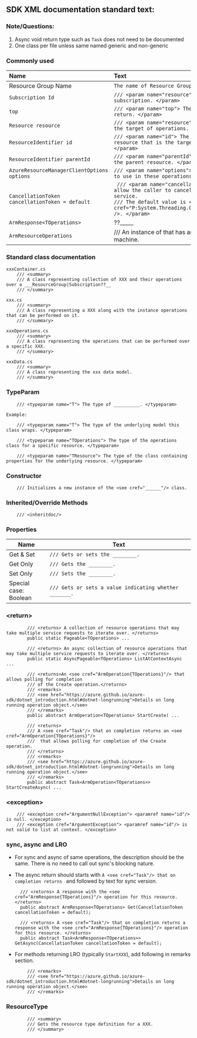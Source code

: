 ## SDK XML documentation standard text:
### Note/Questions:
1. Async void return type such as `Task` does not need to be documented
2. One class per file unless same named generic and non-generic



### Commonly used

| Name       | Text     |
| :------------- | :----------- |
| Resource Group Name | `The name of Resource Group.` |
| `Subscription Id` | `/// <param name="resource"> The id of the Azure subscription. </param>` |
| `top` | `/// <param name="top"> The number of results to return. </param>` |
| `Resource resource` | `/// <param name="resource"> The resource that is the target of operations. </param>` |
| `ResourceIdentifier id` | `/// <param name="id"> The identifier of the resource that is the target of operations. </param>`|
| `ResourceIdentifier parentId` | `/// <param name="parentId"> The resource Id of the parent resource. </param>` |
| `AzureResourceManagerClientOptions options` | `/// <param name="options"> The client parameters to use in these operations. </param>` |
| `CancellationToken cancellationToken = default` | ``` /// <param name="cancellationToken"> A token to allow the caller to cancel the call to the service.```<br>```/// The default value is <see cref="P:System.Threading.CancellationToken.None" />. </param>``` |
| `ArmResponse<TOperations>` | ??_____ |
| `ArmResourceOperations` | /// <param name="genericOperations"> An instance of <see cref="ArmResourceOperations"/> that has an id for a virtual machine. </param> |

### Standard class documentation

```
xxxContainer.cs
    /// <summary>
    /// A class representing collection of XXX and their operations over a ___ResourceGroup|Subscription??__
    /// </summary>

xxx.cs
    /// <summary>
    /// A class representing a XXX along with the instance operations that can be performed on it.
    /// </summary>

xxxOperations.cs
    /// <summary>
    /// A class representing the operations that can be performed over a specific XXX.
    /// </summary>

xxxData.cs
    /// <summary>
    /// A class representing the xxx data model.
    /// </summary>
```

### TypeParam

```
    /// <typeparam name="T"> The type of __________. </typeparam>	

Example:

    /// <typeparam name="T"> The type of the underlying model this class wraps. </typeparam>  

    /// <typeparam name="TOperations"> The type of the operations class for a specific resource. </typeparam>

    /// <typeparam name="TResource"> The type of the class containing properties for the underlying resource. </typeparam>
```

### Constructor
```
    /// Initializes a new instance of the <see cref="______"/> class.	
```

### Inherited/Override Methods
```
    /// <inheritdoc/>
```

### Properties

| Name       | Text                      |
| - | - |
|Get & Set | `/// Gets or sets the ________.` |
|Get Only | `/// Gets the ________.`|
|Set Only | `/// Sets the ________.`|
|Special case:<br>Boolean  | `/// Gets or sets a value indicating whether _______.`|

### \<return\>
```
        /// <returns> A collection of resource operations that may take multiple service requests to iterate over. </returns>
        public static Pageable<TOperations> ...

        /// <returns> An async collection of resource operations that may take multiple service requests to iterate over. </returns>
        public static AsyncPageable<TOperations> ListAtContextAsync ...

        /// <returns>An <see cref="ArmOperation{TOperations}"/> that allows polling for completion
        /// of the Create operation.</returns>
        /// <remarks>
        /// <see href="https://azure.github.io/azure-sdk/dotnet_introduction.html#dotnet-longrunning">Details on long running operation object.</see>
        /// </remarks>
        public abstract ArmOperation<TOperations> StartCreate( ...

        /// <returns>
        /// A <see cref="Task"/> that on completion returns an <see cref="ArmOperation{TOperations}"/>
        ///  that allows polling for completion of the Create operation.
        /// </returns>
        /// <remarks>
        /// <see href="https://azure.github.io/azure-sdk/dotnet_introduction.html#dotnet-longrunning">Details on long running operation object.</see>
        /// </remarks>
        public abstract Task<ArmOperation<TOperations>> StartCreateAsync( ...
```

### \<exception>

```
    /// <exception cref="ArgumentNullException"> <paramref name="id"/> is null. </exception>
    /// <exception cref="ArgumentException"> <paramref name="id"/> is not valid to list at context. </exception>
```

### sync, async and LRO

* For sync and async of same operations, the description should be the same. There is no need to call out sync's blocking nature.
* The async return should starts with `A <see cref="Task"/> that on completion returns ` and followed by text for sync version.

        /// <returns> A response with the <see cref="ArmResponse{TOperations}"/> operation for this resource. </returns>
        public abstract ArmResponse<TOperations> Get(CancellationToken cancellationToken = default);

        /// <returns> A <see cref="Task"/> that on completion returns a response with the <see cref="ArmResponse{TOperations}"/> operation for this resource. </returns>
        public abstract Task<ArmResponse<TOperations>> GetAsync(CancellationToken cancellationToken = default);

* For methods returning LRO (typically `StartXXX`), add following in remarks section.

```
        /// <remarks>
        /// <see href="https://azure.github.io/azure-sdk/dotnet_introduction.html#dotnet-longrunning">Details on long running operation object.</see>
        /// </remarks>
```
### ResourceType

```
        /// <summary>
        /// Gets the resource type definition for a XXX.
        /// </summary>
```

